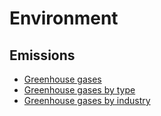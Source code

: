 # Environment

## Emissions

- [Greenhouse gases](https://rcatlord.github.io/environment/emissions/greenhouse-gases)
- [Greenhouse gases by type](https://rcatlord.github.io/environment/emissions/greenhouse-gases-by-type)
- [Greenhouse gases by industry](https://rcatlord.github.io/environment/emissions/greenhouse-gases-by-industry)
